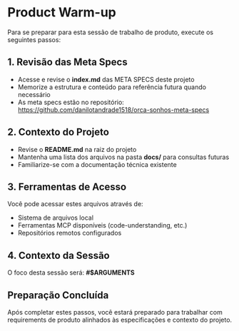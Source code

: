 # Product Warm-up

Para se preparar para esta sessão de trabalho de produto, execute os seguintes passos:

## 1. Revisão das Meta Specs

- Acesse e revise o **index.md** das META SPECS deste projeto
- Memorize a estrutura e conteúdo para referência futura quando necessário
- As meta specs estão no repositório: https://github.com/danilotandrade1518/orca-sonhos-meta-specs

## 2. Contexto do Projeto

- Revise o **README.md** na raiz do projeto
- Mantenha uma lista dos arquivos na pasta **docs/** para consultas futuras
- Familiarize-se com a documentação técnica existente

## 3. Ferramentas de Acesso

Você pode acessar estes arquivos através de:

- Sistema de arquivos local
- Ferramentas MCP disponíveis (code-understanding, etc.)
- Repositórios remotos configurados

## 4. Contexto da Sessão

O foco desta sessão será: **#$ARGUMENTS**

## Preparação Concluída

Após completar estes passos, você estará preparado para trabalhar com requirements de produto alinhados às especificações e contexto do projeto.
